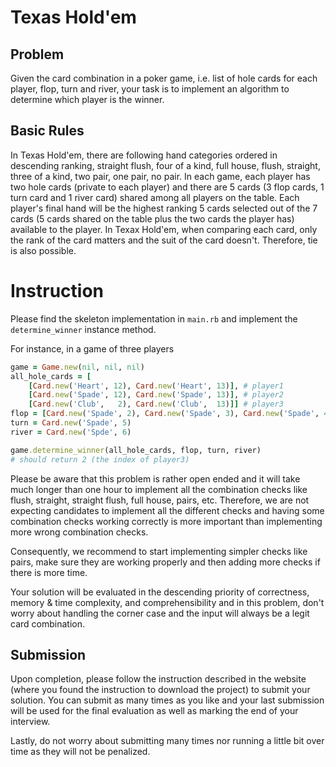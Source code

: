 # Texas Hold'em

## Problem
Given the card combination in a poker game, i.e. list of hole cards for each player, flop, turn and river, your task is to implement an algorithm to determine which player is the winner.

## Basic Rules
In Texas Hold'em, there are following hand categories ordered in descending ranking, straight flush, four of a kind, full house, flush, straight, three of a kind, two pair, one pair, no pair. In each game, each player has two hole cards (private to each player) and there are 5 cards (3 flop cards, 1 turn card and 1 river card) shared among all players on the table. Each player's final hand will be the highest ranking 5 cards selected out of the 7 cards (5 cards shared on the table plus the two cards the player has) available to the player. In Texax Hold'em, when comparing each card, only the rank of the card matters and the suit of the card doesn't. Therefore, tie is also possible.

# Instruction
Please find the skeleton implementation in `main.rb` and implement the `determine_winner` instance method.

For instance, in a game of three players
```ruby
game = Game.new(nil, nil, nil)
all_hole_cards = [
    [Card.new('Heart', 12), Card.new('Heart', 13)], # player1
    [Card.new('Spade', 12), Card.new('Spade', 13)], # player2
    [Card.new('Club',   2), Card.new('Club',  13)]] # player3
flop = [Card.new('Spade', 2), Card.new('Spade', 3), Card.new('Spade', 4)]
turn = Card.new('Spade', 5)
river = Card.new('Spde', 6)

game.determine_winner(all_hole_cards, flop, turn, river)
# should return 2 (the index of player3)
```

Please be aware that this problem is rather open ended and it will take much longer than one hour to implement all the combination checks like flush, straight, straight flush, full house, pairs, etc. Therefore, we are not expecting candidates to implement all the different checks and having some combination checks working correctly is more important than implementing more wrong combination checks.

Consequently, we recommend to start implementing simpler checks like pairs, make sure they are working properly and then adding more checks if there is more time.

Your solution will be evaluated in the descending priority of correctness, memory & time complexity, and comprehensibility and in this problem, don't worry about handling the corner case and the input will always be a legit card combination.

## Submission
Upon completion, please follow the instruction described in the website (where you found the instruction to download the project) to submit your solution. You can submit as many times as you like and your last submission will be used for the final evaluation as well as marking the end of your interview.

Lastly, do not worry about submitting many times nor running a little bit over time as they will not be penalized.
